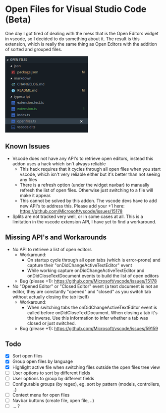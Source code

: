 # Open Files for Visual Studio Code (Beta)

One day I got tired of dealing with the mess that is the Open Editors widget in vscode, so I decided to do something about
it. The result is this extension, which is really the same thing as Open Editors with the addition of sorted and grouped
files.

![Screenshot](screenshot.png)

## Known Issues

- Vscode does not have any API's to retrieve open editors, instead this addon uses a hack which isn't always reliable
  - This hack requires that it cycles through all open files when you start vscode, which isn't very reliable either but it's better than not seeing any files
  - There is a refresh option (under the widget navbar) to manually refresh the list of open files. Otherwise just switching to a file will make it appear.
  - This cannot be solved by this addon. The vscode devs have to add new API's to address this. Please add your +1 here: <https://github.com/Microsoft/vscode/issues/15178>
- Splits are not tracked very well, or in some cases at all. This is a limitation in the vscode extension API, I have yet to find a workaround.

## Missing API's and Workarounds

- No API to retrieve a list of open editors
  - Workaround:
    - On startup cycle through all open tabs (which is error-prone) and capture their "onDidChangeActiveTextEditor" event
    - While working capture onDidChangeActiveTextEditor and onDidCloseTextDocument events to build the list of open editors
  - Bug (please +1): <https://github.com/Microsoft/vscode/issues/15178>
- No "Opened Editor" or "Closed Editor" event (a text document is not an editor, they are constantly "opened" and "closed"
  as you switch tab without actually closing the tab itself)
  - Workaround:
    - When switching tabs the onDidChangeActiveTextEditor event is called before onDidCloseTextDocument. When closing a
      tab it's the inverse. Use this information to infer whether a tab was closed or just switched.
  - Bug (please +1): <https://github.com/Microsoft/vscode/issues/59159>

## Todo

- [x] Sort open files
- [x] Group open files by language
- [x] Highlight active file when switching files outside the open files tree view
- [ ] User options to sort by different fields
- [ ] User options to group by different fields
- [ ] Configurable groups (by regex), eg. sort by pattern (models, controllers, ..)
- [ ] Context menu for open files
- [ ] Navbar buttons (create file, open file, ..)
- [ ] ... ?